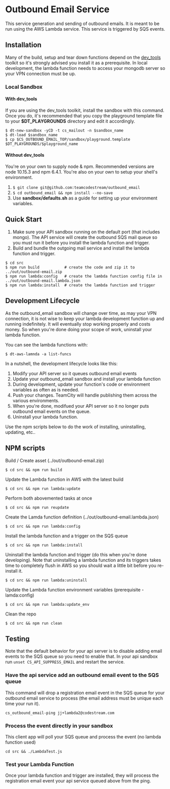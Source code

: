 
# Outbound Email Service

This service generation and sending of outbound emails. It is meant to be run using
the AWS Lambda service. This service is triggered by SQS events.

## Installation
Many of the build, setup and tear down functions depend on the
[dev_tools](https://github.com/teamcodestream/dev_tools) toolkit
so it's strongly advised you install it as a prerequisite. In local development, the
lambda function needs to access your mongodb server so your VPN connection must
be up.

### Local Sandbox
#### With dev_tools
If you are using the dev_tools toolkit, install the sandbox with this command. Once
you do, it's recommended that you copy the playground template file to your **$DT_PLAYGROUNDS**
directory and edit it accordingly.
```
$ dt-new-sandbox -yCD -t cs_mailout -n $sandbox_name
$ dt-load $sandbox_name
$ cp $CS_OUTBOUND_EMAIL_TOP/sandbox/playground.template $DT_PLAYGROUNDS/$playground_name
```
#### Without dev_tools
You're on your own to supply node & npm. Recommended versions are node 10.15.3 and npm 6.4.1.
You're also on your own to setup your shell's environment.
1. `$ git clone git@github.com:teamcodestream/outbound_email`
1. `$ cd outbound_email && npm install --no-save`
1. Use **sandbox/defaults.sh** as a guide for setting up your environment variables.


## Quick Start
1. Make sure your API sandbox running on the default port (that includes mongo). The
API service will create the outbound SQS mail queue so you must run it before you
install the lambda function and trigger.
1. Build and bundle the outgoing mail service and install the lambda function and trigger.
```
$ cd src
$ npm run build           # create the code and zip it to ../out/outbound-email.zip
$ npm run lambda:config   # create the lambda function config file in ../out/outbound-email.lambda.json
$ npm run lambda:install  # create the lambda function and trigger
```

## Development Lifecycle
As the outbound_email sandbox will change over time, as may your VPN connection, it is not
wise to keep your lambda development function up and running indefinitely. It will eventually
stop working properly and costs money. So when you're done doing your scope of work,
uninstall your lambda function.  

You can see the lambda functions with:
```
$ dt-aws-lamnda -a list-funcs
```
In a nutshell, the development lifecycle looks like this:
1. Modify your API server so it queues outbound email events
1. Update your outbound_email sandbox and install your lambda function
1. During development, update your function's code or environment
variables as often as is needed.
1. Push your changes. TeamCity will handle publishing them across the various environments.
1. When you're done, modifued your API server so it no longer puts outbound
email events on the queue.
1. Uninstall your lambda function.

Use the npm scripts below to do the work of installing, uninstalling, updating, etc..  


## NPM scripts
Build / Create asset (../out/outbound-email.zip)
```
$ cd src && npm run build
```

Update the Lambda function in AWS with the latest build
```
$ cd src && npm run lambda:update
```

Perform both abovemented tasks at once
```
$ cd src && npm run reupdate
```

Create the Lamda function definition (../out/outbound-email.lambda.json)
```
$ cd src && npm run lambda:config
```

Install the lambda function and a trigger on the SQS queue
```
$ cd src && npm run lambda:install
```

Uninstall the lambda function and trigger (do this when you're done developing). Note
that uninstalling a lambda function and its triggers takes time to completely flush
in AWS so you should wait a little bit before you re-install it.
```
$ cd src && npm run lambda:uninstall
```

Update the Lambda function environment variables (prerequisite - lamda:config)
```
$ cd src && npm run lambda:update_env
```

Clean the repo
```
$ cd src && npm run clean
```

## Testing
Note that the default behavior for your api server is to disable
adding email events to the SQS queue so you need to enable that. In your api
sandbox run `unset CS_API_SUPPRESS_EMAIL` and restart the service.  

### Have the api service add an outbound email event to the SQS queue
This command will drop a registration email event in the SQS queue for your
outbound email service to process (the email address must be unique each time
your run it).
```
cs_outbound_email-ping jj+lambda2@codestream.com
```

### Process the event directly in your sandbox
This client app will poll your SQS queue and process the event (no lambda
function used)
```
cd src && ./LambdaTest.js
```

### Test your Lambda Function
Once your lambda function and trigger are installed, they will process the 
registration email event your api service queued above from the ping.

